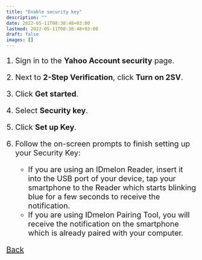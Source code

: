 ```yaml
---
title: "Enable security key"
description: ""
date: 2022-05-11T08:38:48+03:00
lastmod: 2022-05-11T08:38:48+03:00
draft: false
images: []
---
```


1. Sign in to the **Yahoo Account security** page.
2. Next to **2-Step Verification**, click **Turn on 2SV**.
3. Click **Get started**.
4. Select **Security key**.
5. Click **Set up Key**.
6. Follow the on-screen prompts to finish setting up your Security Key:

    - If you are using an IDmelon Reader, insert it into the USB port of your device, tap your smartphone to the Reader which starts blinking blue for a few seconds to receive the notification.
    - If you are using IDmelon Pairing Tool, you will receive the notification on the smartphone which is already paired with your computer.

<a id="back" role="button" class="btn btn-primary btn-lg d-block mb-3" href="http://docs.idmelon.com/pages/whichplatform/index.html">Back</a>

<style>

@media (max-width: 480px) {.navbar, .footer { display: none; }}
h1{
    color : #4395ec;
}
p{
    font-size:20px;
}
li{
    font-size:20px;
}
</style>
